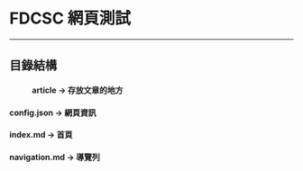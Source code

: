 # FDCSC 網頁測試
----

## 目錄結構
#### <DIR> article      -> 存放文章的地方
#### config.json        -> 網頁資訊
#### index.md           -> 首頁
#### navigation.md      -> 導覽列
